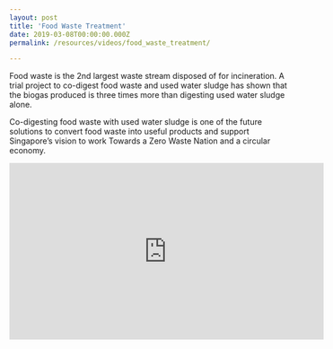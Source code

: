 ```yaml
---
layout: post
title: 'Food Waste Treatment'
date: 2019-03-08T00:00:00.000Z
permalink: /resources/videos/food_waste_treatment/

---
```



Food waste is the 2nd largest waste stream disposed of for incineration. A trial project to co-digest food waste and used water sludge has shown that the biogas produced is three times more than digesting used water sludge alone. 

Co-digesting food waste with used water sludge is one of the future solutions to convert food waste into useful products and support Singapore’s vision to work Towards a Zero Waste Nation and a circular economy.
<div class="bp-youtube">
      <iframe width="560" height="315" src="https://www.youtube.com/embed/oUjQkZi_yqE" frameborder="0" allow="autoplay; encrypted-media" allowfullscreen></iframe>
</div>
